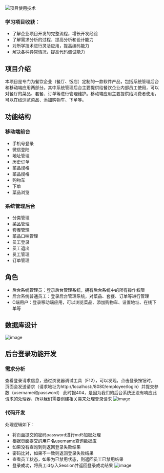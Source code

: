 ![项目使用技术](https://user-images.githubusercontent.com/88364565/197378938-d3d29ad6-245d-4924-8968-618bb38cc7b4.png)
### 学习项目收获：
 - 了解企业项目开发的完整流程，增长开发经验
 - 了解需求分析的过程，提高分析和设计能力
 - 对所学技术进行灵活应用，提高编码能力
 - 解决各种异常情况，提高代码调试能力
## 项目介绍
本项目是专门为餐饮企业（餐厅、饭店）定制的一款软件产品，包括系统管理后台和移动端应用两部分。其中系统管理后台主要提供给餐饮企业内部员工使用，可以对餐厅的菜品、套餐、订单等进行管理维护。移动端应用主要提供给消费者使用，可以在线浏览菜品、添加购物车、下单等。
## 功能结构
### 移动端前台
 - 手机号登录     
 - 微信登陆      
 - 地址管理       
 - 历史订单       
 - 菜品规格
 - 菜品规格
 - 购物车
 - 下单
 - 菜品浏览
### 系统管理后台
 - 分类管理
 - 菜品管理
 - 套餐管理
 - 菜品口味管理
 - 员工登录
 - 员工退出
 - 员工管理
 - 订单管理
## 角色
 - 后台系统管理员：登录后台管理系统，拥有后台系统中的所有操作权限
 - 后台系统普通员工：登录后台管理系统，对菜品、套餐、订单等进行管理
 - C端用户：登录移动端应用，可以浏览菜品、添加购物车、设置地址、在线下单等
## 数据库设计
![image](https://user-images.githubusercontent.com/88364565/197379518-86b5d20f-5b27-4528-87b8-9e9d0ab70f6f.png)
## 后台登录功能开发
### 需求分析
查看登录请求信息，通过浏览器调试工具（F12），可以发现，点击登录按钮时，页面会发送请求（请求地址为http://localhost:/8080/employee/login）并提交参数（username和password）
此时报404，是因为我们的后台系统还没有响应此请求的处理器，所以我们需要创建相关类来处理登录请求
![image](https://user-images.githubusercontent.com/88364565/197379726-14746db8-3805-4ca8-b1c5-6d7194c94b38.png)
### 代码开发
处理逻辑如下：
 - 将页面提交的密码password进行md5加密处理
 - 根据页面提交的用户名username查询数据库
 - 如果没有查询到则返回登录失败结果
 - 密码比对，如果不一致则返回登录失败结果
 - 查看员工状态，如果为已禁用状态，则返回员工已禁用结果
 - 登录成功，将员工id存入Session并返回登录成功结果
 ![image](https://user-images.githubusercontent.com/88364565/197379910-4be41e92-5118-47bd-a4e6-65fba63dac62.png)
